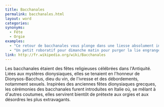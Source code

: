 ```yaml
---
title: Bacchanales
permalink: bacchanales.html
layout: word
categories:
synonyms:
  - Fête
  - Orgie
examples:
  - "Ce retour de bacchanales vous plonge dans une liesse absolument inénarrable."
  - "Un petit roboratif pour dimanche matin pour purger la lie engrangée au cours de quelque bacchanale dionysiaque !"
link: http://fr.wikipedia.org/wiki/Bacchanales
---
```


Les bacchanales étaient des fêtes religieuses célébrées dans l'Antiquité. Liées aux mystères dionysiaques, elles se tenaient en l'honneur de Dionysos-Bacchus, dieu du vin, de l'ivresse et des débordements, notamment sexuels. Inspirées des anciennes fêtes dionysiaques grecques, les cérémonies des bacchanales furent introduites en Italie où, se mêlant à d'autres coutumes, elles servirent bientôt de prétexte aux orgies et aux désordres les plus extravagants.


